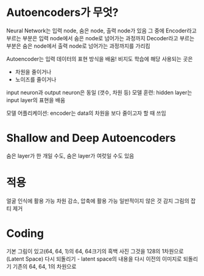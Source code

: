 # Autoencoders가 무엇?

Neural Network는 입력 node, 숨은 node, 출력 node가 있음
그 중에
Encoder라고 부르는 부분은 입력 node에서 숨은 node로 넘어가는 과정까지
Decoder라고 부르는 부분은 숨은 node에서 출력 node로 넘어가는 과정까지를 가리킴

Autoencoder는
입력 데이터의 표현 방식을 배움!
비지도 학습에 해당
사용되는 곳은 

- 차원을 줄이거나
- 노이즈를 줄이거나

input neuron과 output neuron은 동일 (갯수, 차원 등)
모델 훈련: hidden layer는 input layer의 표현을 배움

모델 어플리케이션: encoder는 data의 차원을 보다 줄이고자 할 때 쓰임

# Shallow and Deep Autoencoders
숨은 layer가 한 개일 수도, 숨은 layer가 여럿일 수도 있음

# 적용
얼굴 인식에 활용 가능
차원 감소, 압축에 활용 가능
일반적이지 않은 것 감지
그림의 잡티 제거

# Coding
기본 그림이 있고(64, 64, 1)의 64, 64크기의 흑백 사진
그것을 128의 1차원으로 (Latent Space)
다시 되돌리기 - latent space의 내용을 다시 이전의 이미지로 되돌리기 기존의 64, 64, 1의 차원으로

